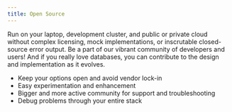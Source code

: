 ```yaml
---
title: Open Source
---
```


Run on your laptop, development cluster, and public or private cloud without complex licensing, mock implementations, or inscrutable closed-source error output. Be a part of our vibrant community of developers and users! And if you really love databases, you can contribute to the design and implementation as it evolves.

-	Keep your options open and avoid vendor lock-in
-	Easy experimentation and enhancement
-	Bigger and more active community for support and troubleshooting
-	Debug problems through your entire stack
